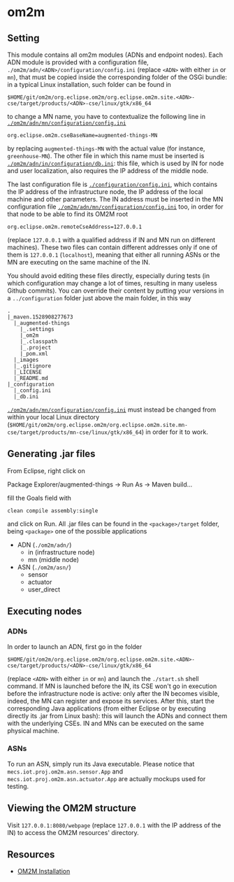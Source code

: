 # om2m

## Setting
This module contains all om2m modules (ADNs and endpoint nodes). Each ADN module is provided with a configuration file, ```./om2m/adn/<ADN>/configuration/config.ini``` (replace ```<ADN>``` with either ```in``` or ```mn```), that must be copied inside the corresponding folder of the OSGi bundle: in a typical Linux installation, such folder can be found in
```
$HOME/git/om2m/org.eclipse.om2m/org.eclipse.om2m.site.<ADN>-cse/target/products/<ADN>-cse/linux/gtk/x86_64
```
to change a MN name, you have to contextualize the following line in [```./om2m/adn/mn/configuration/config.ini```](https://github.com/openformatproj/augmented-things/blob/master/augmented-things/om2m/adn/mn/configuration/config.ini)
```
org.eclipse.om2m.cseBaseName=augmented-things-MN
```
by replacing ```augmented-things-MN``` with the actual value (for instance, ```greenhouse-MN```). The other file in which this name must be inserted is [```./om2m/adn/in/configuration/db.ini```](https://github.com/openformatproj/augmented-things/blob/master/augmented-things/om2m/adn/in/configuration/db.ini): this file, which is used by IN for node and user localization, also requires the IP address of the middle node.

The last configuration file is [```./configuration/config.ini```](https://github.com/openformatproj/augmented-things/blob/master/augmented-things/om2m/om2m-common/configuration/config.ini), which contains the IP address of the infrastructure node, the IP address of the local machine and other parameters. The IN address must be inserted in the MN configuration file [```./om2m/adn/mn/configuration/config.ini```](https://github.com/openformatproj/augmented-things/blob/master/augmented-things/om2m/adn/mn/configuration/config.ini) too, in order for that node to be able to find its OM2M root
```
org.eclipse.om2m.remoteCseAddress=127.0.0.1
```
(replace ```127.0.0.1``` with a qualified address if IN and MN run on different machines). These two files can contain different addresses only if one of them is ```127.0.0.1``` (```localhost```), meaning that either all running ASNs or the MN are executing on the same machine of the IN.

You should avoid editing these files directly, especially during tests (in which configuration may change a lot of times, resulting in many useless Github commits). You can override their content by putting your versions in a ```../configuration``` folder just above the main folder, in this way
```
.
|_maven.1528908277673
  |_augmented-things
    |_.settings
    |_om2m
    |_.classpath
    |_.project
    |_pom.xml
  |_images
  |_.gitignore
  |_LICENSE
  |_README.md
|_configuration
  |_config.ini
  |_db.ini
```
[```./om2m/adn/mn/configuration/config.ini```](https://github.com/openformatproj/augmented-things/blob/master/augmented-things/om2m/adn/mn/configuration/config.ini) must instead be changed from within your local Linux directory (```$HOME/git/om2m/org.eclipse.om2m/org.eclipse.om2m.site.mn-cse/target/products/mn-cse/linux/gtk/x86_64```) in order for it to work.

## Generating .jar files
From Eclipse, right click on

Package Explorer/augmented-things -> Run As -> Maven build...

fill the Goals field with
```
clean compile assembly:single
```
and click on Run. All .jar files can be found in the ```<package>/target``` folder, being ```<package>``` one of the possible applications

* ADN (```./om2m/adn/```)
  * in (infrastructure node)
   * mn (middle node)
* ASN (```./om2m/asn/```)
   * sensor
   * actuator
   * user_direct

## Executing nodes

### ADNs
In order to launch an ADN, first go in the folder
```
$HOME/git/om2m/org.eclipse.om2m/org.eclipse.om2m.site.<ADN>-cse/target/products/<ADN>-cse/linux/gtk/x86_64
```
(replace ```<ADN>``` with either ```in``` or ```mn```) and launch the ```./start.sh``` shell command. If MN is launched before the IN, its CSE won't go in execution before the infrastructure node is active: only after the IN becomes visible, indeed, the MN can register and expose its services. After this, start the corresponding Java applications (from either Eclipse or by executing directly its .jar from Linux bash): this will launch the ADNs and connect them with the underlying CSEs. IN and MNs can be executed on the same physical machine.

### ASNs
To run an ASN, simply run its Java executable. Please notice that ```mecs.iot.proj.om2m.asn.sensor.App``` and ```mecs.iot.proj.om2m.asn.actuator.App``` are actually mockups used for testing.

## Viewing the OM2M structure
Visit ```127.0.0.1:8080/webpage``` (replace ```127.0.0.1``` with the IP address of the IN) to access the OM2M resources' directory.

## Resources
* [OM2M Installation](https://people.unipi.it/giacomo_tanganelli/teaching/om2m/om2m-installation/)
